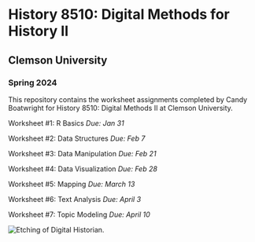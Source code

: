 # History 8510: Digital Methods for History II
## Clemson University
### Spring 2024

This repository contains the worksheet assignments completed by Candy Boatwright for History 8510: Digital Methods II at Clemson University.

Worksheet #1: R Basics
*Due: Jan 31*

Worksheet #2: Data Structures
*Due: Feb 7*

Worksheet #3: Data Manipulation
*Due: Feb 21*

Worksheet #4: Data Visualization
*Due: Feb 28*

Worksheet #5: Mapping
*Due: March 13*

Worksheet #6: Text Analysis
*Due: April 3*

Worksheet #7: Topic Modeling
*Due: April 10*

![Etching of Digital Historian.](https://chnm.gmu.edu/digitalhistory/i/etching.jpg) 
